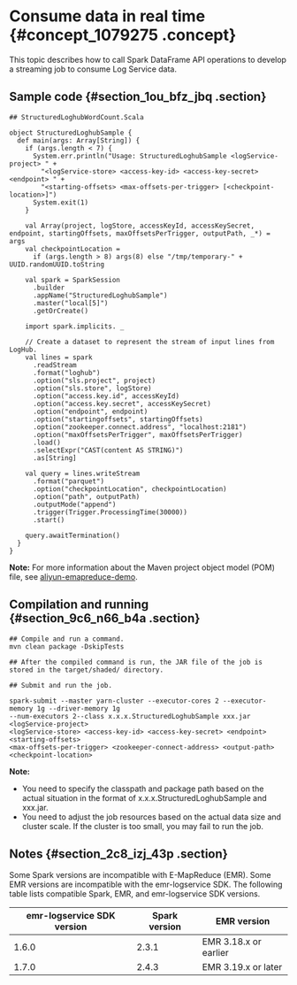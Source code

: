 # Consume data in real time {#concept_1079275 .concept}

This topic describes how to call Spark DataFrame API operations to develop a streaming job to consume Log Service data.

## Sample code {#section_1ou_bfz_jbq .section}

``` {#codeblock_b99_ynm_g39}
## StructuredLoghubWordCount.Scala

object StructuredLoghubSample {
  def main(args: Array[String]) {
    if (args.length < 7) {
      System.err.println("Usage: StructuredLoghubSample <logService-project> " +
        "<logService-store> <access-key-id> <access-key-secret> <endpoint> " +
        "<starting-offsets> <max-offsets-per-trigger> [<checkpoint-location>]")
      System.exit(1)
    }

    val Array(project, logStore, accessKeyId, accessKeySecret, endpoint, startingOffsets, maxOffsetsPerTrigger, outputPath, _*) = args
    val checkpointLocation =
      if (args.length > 8) args(8) else "/tmp/temporary-" + UUID.randomUUID.toString

    val spark = SparkSession
      .builder
      .appName("StructuredLoghubSample")
      .master("local[5]")
      .getOrCreate()

    import spark.implicits. _

    // Create a dataset to represent the stream of input lines from LogHub.
    val lines = spark
      .readStream
      .format("loghub")
      .option("sls.project", project)
      .option("sls.store", logStore)
      .option("access.key.id", accessKeyId)
      .option("access.key.secret", accessKeySecret)
      .option("endpoint", endpoint)
      .option("startingoffsets", startingOffsets)
      .option("zookeeper.connect.address", "localhost:2181")
      .option("maxOffsetsPerTrigger", maxOffsetsPerTrigger)
      .load()
      .selectExpr("CAST(content AS STRING)")
      .as[String]

    val query = lines.writeStream
      .format("parquet")
      .option("checkpointLocation", checkpointLocation)
      .option("path", outputPath)
      .outputMode("append")
      .trigger(Trigger.ProcessingTime(30000))
      .start()

    query.awaitTermination()
  }
}
```

**Note:** For more information about the Maven project object model \(POM\) file, see [aliyun-emapreduce-demo](https://github.com/aliyun/aliyun-emapreduce-demo/blob/master-2/pom.xml).

## Compilation and running {#section_9c6_n66_b4a .section}

``` {#codeblock_xhm_mp1_kcd}
## Compile and run a command.
mvn clean package -DskipTests

## After the compiled command is run, the JAR file of the job is stored in the target/shaded/ directory.

## Submit and run the job.

spark-submit --master yarn-cluster --executor-cores 2 --executor-memory 1g --driver-memory 1g 
--num-executors 2--class x.x.x.StructuredLoghubSample xxx.jar <logService-project> 
<logService-store> <access-key-id> <access-key-secret> <endpoint> <starting-offsets> 
<max-offsets-per-trigger> <zookeeper-connect-address> <output-path> <checkpoint-location>
```

**Note:** 

-   You need to specify the classpath and package path based on the actual situation in the format of x.x.x.StructuredLoghubSample and xxx.jar.
-   You need to adjust the job resources based on the actual data size and cluster scale. If the cluster is too small, you may fail to run the job.

## Notes {#section_2c8_izj_43p .section}

Some Spark versions are incompatible with E-MapReduce \(EMR\). Some EMR versions are incompatible with the emr-logservice SDK. The following table lists compatible Spark, EMR, and emr-logservice SDK versions.

|emr-logservice SDK version|Spark version|EMR version|
|--------------------------|-------------|-----------|
|1.6.0|2.3.1|EMR 3.18.x or earlier|
|1.7.0|2.4.3|EMR 3.19.x or later|


